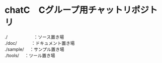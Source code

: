 chatC　Cグループ用チャットリポジトリ
=====
./　　　　　　：ソース置き場  
./doc/　　 　：ドキュメント置き場  
./sample/　 ：サンプル置き場  
./tools/　 ：ツール置き場  
